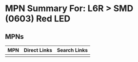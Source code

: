 



# MPN Summary For: L6R > SMD (0603) Red LED

## MPNs
  

|MPN|Direct Links|Search Links|
| :--- | :--- | :--- |
||||
